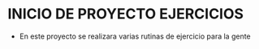 # INICIO DE PROYECTO EJERCICIOS
- En este proyecto se realizara varias rutinas de ejercicio para la gente
